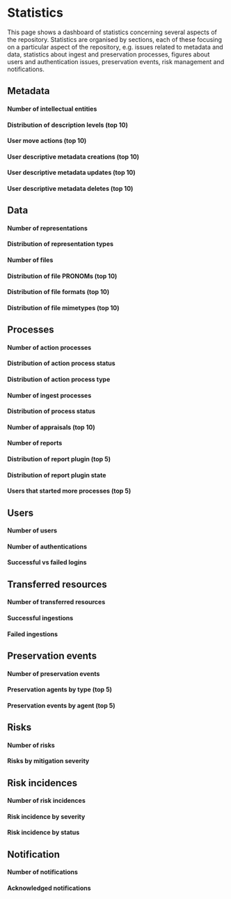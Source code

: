 # Statistics

This page shows a dashboard of statistics concerning several aspects of the repository. Statistics are organised by sections, each of these focusing on a particular aspect of the repository, e.g. issues related to metadata and data, statistics about ingest and preservation processes, figures about users and authentication issues, preservation events, risk management and notifications.

## Metadata

#### Number of intellectual entities

<span class="statistic" data-source="index" data-source-class="org.roda.core.data.v2.ip.IndexedAIP" data-source-only-active="true" data-view="text" data-view-field="totalCount"></span>

#### Distribution of description levels (top 10)

<canvas id="stat-desc-levels" class="statistic" data-source="index" data-source-class="org.roda.core.data.v2.ip.IndexedAIP" data-source-facets="level" data-view="chart" data-view-field="facetResults" data-view-type="pie" data-view-limit="10"></canvas>

<span class="statistic toolbarLink" data-ref="stat-desc-levels" data-view="download" data-view-filename="description-levels.csv"></span>

#### User move actions (top 10)

<canvas id="user-move-actions" class="statistic" data-source="index" data-source-class="org.roda.core.data.v2.log.LogEntry" data-source-facets="username" data-view="chart" data-source-filters="actionMethod=moveAIPInHierarchy" data-view-field="facetResults" data-view-type="pie" data-view-limit="10"></canvas>

<span class="statistic toolbarLink" data-ref="user-move-actions" data-view="download" data-view-filename="user-move-actions.csv"></span>

#### User descriptive metadata creations (top 10)

<canvas id="user-desc-creations" class="statistic" data-source="index" data-source-class="org.roda.core.data.v2.log.LogEntry" data-source-facets="username" data-view="chart" data-source-filters="actionMethod=createDescriptiveMetadataFile" data-view-field="facetResults" data-view-type="pie" data-view-limit="10"></canvas>

<span class="statistic toolbarLink" data-ref="user-desc-creations" data-view="download" data-view-filename="user-desc-creations.csv"></span>

#### User descriptive metadata updates (top 10)

<canvas id="user-desc-updates" class="statistic" data-source="index" data-source-class="org.roda.core.data.v2.log.LogEntry" data-source-facets="username" data-view="chart" data-source-filters="actionMethod=updateDescriptiveMetadataFile" data-view-field="facetResults" data-view-type="pie" data-view-limit="10"></canvas>

<span class="statistic toolbarLink" data-ref="user-desc-updates" data-view="download" data-view-filename="user-desc-updates.csv"></span>

#### User descriptive metadata deletes (top 10)

<canvas id="user-desc-deletes" class="statistic" data-source="index" data-source-class="org.roda.core.data.v2.log.LogEntry" data-source-facets="username" data-view="chart" data-source-filters="actionMethod=deleteAIPDescriptiveMetadataFile" data-view-field="facetResults" data-view-type="pie" data-view-limit="10"></canvas>

<span class="statistic toolbarLink" data-ref="user-desc-deletes" data-view="download" data-view-filename="user-desc-deletes.csv"></span>

## Data

#### Number of representations

<span class="statistic" data-source="index" data-source-class="org.roda.core.data.v2.ip.IndexedRepresentation" data-view="text" data-view-field="totalCount"></span>

#### Distribution of representation types

<canvas id="representation-types" class="statistic" data-source="index" data-source-class="org.roda.core.data.v2.ip.IndexedRepresentation" data-source-facets="type" data-view="chart" data-view-field="facetResults" data-view-type="horizontalBar"></canvas>

<span class="statistic toolbarLink" data-ref="representation-types" data-view="download" data-view-filename="representation-types.csv"></span>

#### Number of files

<span class="statistic" data-source="index" data-source-class="org.roda.core.data.v2.ip.IndexedFile" data-view="text" data-view-field="totalCount"></span>

#### Distribution of file PRONOMs (top 10)

<canvas id="file-formats-pronom" class="statistic" data-source="index" data-source-class="org.roda.core.data.v2.ip.IndexedFile" data-source-facets="formatPronom" data-view="chart" data-view-field="facetResults" data-view-type="horizontalBar" data-view-limit="10"></canvas>

<span class="statistic toolbarLink" data-ref="file-formats-pronom" data-view="download" data-view-filename="file-formats-pronom.csv"></span>

#### Distribution of file formats (top 10)

<canvas id="file-formats-description" class="statistic" data-source="index" data-source-class="org.roda.core.data.v2.ip.IndexedFile" data-source-facets="fileFormat" data-view="chart" data-view-field="facetResults" data-view-type="horizontalBar" data-view-limit="10"></canvas>

<span class="statistic toolbarLink" data-ref="file-formats-description" data-view="download" data-view-filename="file-formats-description.csv"></span>

#### Distribution of file mimetypes (top 10)

<canvas id="file-formats-mimetypes" class="statistic" data-source="index" data-source-class="org.roda.core.data.v2.ip.IndexedFile" data-source-facets="formatMimetype" data-view="chart" data-view-field="facetResults" data-view-type="horizontalBar" data-view-limit="10"></canvas>

<span class="statistic toolbarLink" data-ref="file-formats-mimetypes" data-view="download" data-view-filename="file-formats-mimetypes.csv"></span>

## Processes

#### Number of action processes

<span class="statistic" data-source="index" data-source-class="org.roda.core.data.v2.jobs.Job" data-view="text" data-source-filters="!pluginType=INGEST" data-view-field="totalCount"></span>

#### Distribution of action process status

<canvas id="process-action-status" class="statistic" data-source="index" data-source-class="org.roda.core.data.v2.jobs.Job" data-source-facets="state" data-view="chart" data-source-filters="!pluginType=INGEST" data-view-field="facetResults" data-view-type="pie"></canvas>

<span class="statistic toolbarLink" data-ref="process-action-status" data-view="download" data-view-filename="process-action-status.csv"></span>

#### Distribution of action process type

<canvas id="process-action-type" class="statistic" data-source="index" data-source-class="org.roda.core.data.v2.jobs.Job" data-source-facets="pluginType" data-view="chart" data-source-filters="!pluginType=INGEST" data-view-field="facetResults" data-view-type="pie"></canvas>

<span class="statistic toolbarLink" data-ref="process-action-type" data-view="download" data-view-filename="process-action-type.csv"></span>

#### Number of ingest processes

<span class="statistic" data-source="index" data-source-class="org.roda.core.data.v2.jobs.Job" data-view="text" data-source-filters="pluginType=INGEST" data-view-field="totalCount"></span>

#### Distribution of process status

<canvas id="process-ingest-status" class="statistic" data-source="index" data-source-class="org.roda.core.data.v2.jobs.Job" data-source-facets="state" data-view="chart" data-source-filters="pluginType=INGEST" data-view-field="facetResults" data-view-type="pie"></canvas>

<span class="statistic toolbarLink" data-ref="process-ingest-status" data-view="download" data-view-filename="process-ingest-status.csv"></span>

#### Number of appraisals (top 10)

<canvas id="appraisal" class="statistic" data-source="index" data-source-class="org.roda.core.data.v2.log.LogEntry" data-source-facets="username" data-view="chart" data-source-filters="actionMethod=appraisal" data-view-field="facetResults" data-view-type="pie" data-view-limit="10"></canvas>

<span class="statistic toolbarLink" data-ref="appraisal" data-view="download" data-view-filename="appraisal.csv"></span>

#### Number of reports

<span class="statistic" data-source="index" data-source-class="org.roda.core.data.v2.jobs.IndexedReport" data-view="text" data-view-field="totalCount"></span>

#### Distribution of report plugin (top 5)

<canvas id="process-reports-plugin" class="statistic" data-source="index" data-source-class="org.roda.core.data.v2.jobs.IndexedReport" data-source-facets="pluginName" data-view="chart" data-source-filters="!plugin=org.roda.core.plugins.plugins.ingest.AutoAcceptSIPPlugin" data-view-field="facetResults" data-view-type="horizontalBar" data-view-limit="5"></canvas>

<span class="statistic toolbarLink" data-ref="process-reports-plugin" data-view="download" data-view-filename="process-reports-plugin.csv"></span>

#### Distribution of report plugin state

<canvas id="process-reports-plugin-state" class="statistic" data-source="index" data-source-class="org.roda.core.data.v2.jobs.IndexedReport" data-source-facets="pluginState" data-view="chart" data-view-field="facetResults" data-view-type="pie"></canvas>

<span class="statistic toolbarLink" data-ref="process-reports-plugin-state" data-view="download" data-view-filename="process-reports-plugin-state.csv"></span>

#### Users that started more processes (top 5)

<canvas id="process-users" class="statistic" data-source="index" data-source-class="org.roda.core.data.v2.log.LogEntry" data-source-facets="username" data-view="chart" data-source-filters="actionMethod=createJob" data-view-field="facetResults" data-view-type="horizontalBar" data-view-limit="5"></canvas>

<span class="statistic toolbarLink" data-ref="process-users" data-view="download" data-view-filename="process-users.csv"></span>

## Users

#### Number of users

<span class="statistic" data-source="index" data-source-class="org.roda.core.data.v2.user.RODAMember" data-view="text" data-source-filters="isUser=true" data-view-field="totalCount"></span>

#### Number of authentications

<span class="statistic" data-source="index" data-source-class="org.roda.core.data.v2.log.LogEntry" data-source-filters="actionComponent=org.roda.wui.api.controllers.UserLogin, actionMethod=login, state=SUCCESS" data-view="text" data-view-field="totalCount"></span>

#### Successful vs failed logins

<canvas id="logins-state" class="statistic" data-source="index" data-source-class="org.roda.core.data.v2.log.LogEntry" data-source-filters="actionComponent=org.roda.wui.api.controllers.UserLogin, actionMethod=login" data-source-facets="state" data-view="chart" data-view-field="facetResults" data-view-type="pie"></canvas>

<span class="statistic toolbarLink" data-ref="logins-state" data-view="download" data-view-filename="logins-state.csv"></span>

## Transferred resources

#### Number of transferred resources

<span class="statistic" data-source="index" data-source-class="org.roda.core.data.v2.ip.TransferredResource" data-view="text" data-view-field="totalCount"></span>

#### Successful ingestions

<span class="statistic" data-source="index" data-source-class="org.roda.core.data.v2.ip.TransferredResource" data-view="text" data-view-field="totalCount" data-source-filters="ancestors=PROCESSED/SUCCESSFULLY_INGESTED"></span>

#### Failed ingestions

<span class="statistic" data-source="index" data-source-class="org.roda.core.data.v2.ip.TransferredResource" data-view="text" data-view-field="totalCount" data-source-filters="ancestors=PROCESSED/UNSUCCESSFULLY_INGESTED"></span>



## Preservation events

#### Number of preservation events

<span class="statistic" data-source="index" data-source-class="org.roda.core.data.v2.ip.metadata.IndexedPreservationEvent" data-view="text" data-view-field="totalCount"></span>

#### Preservation agents by type (top 5)

<canvas id="preservation-agents-type" class="statistic" data-source="index" data-source-class="org.roda.core.data.v2.ip.metadata.IndexedPreservationEvent" data-source-facets="eventType" data-view="chart" data-view-field="facetResults" data-view-type="pie" data-view-limit="5"></canvas>

<span class="statistic toolbarLink" data-ref="preservation-agents-type" data-view="download" data-view-filename="preservation-agents-type.csv"></span>

#### Preservation events by agent (top 5)

<canvas id="preservation-event-agents" class="statistic" data-source="index" data-source-class="org.roda.core.data.v2.ip.metadata.IndexedPreservationEvent" data-source-facets="linkingAgentIdentifier" data-view="chart" data-view-field="facetResults" data-view-type="horizontalBar" data-label-function="agentLabel" data-view-limit="5"></canvas>

<script type="text/javascript">function agentLabel(label) { var agent = JSON.parse(label); var valueArray = agent.value.split('@'); var updatedValue = valueArray[0].substring(valueArray[0] .lastIndexOf(".") + 1); updatedValue = updatedValue.substring(updatedValue .lastIndexOf(":") + 1); if (valueArray.length != 1) { updatedValue += "@" + valueArray[1]; } return updatedValue; }</script><span class="statistic toolbarLink" data-ref="preservation-event-agents" data-view="download" data-view-filename="preservation-event-agents.csv"></span>

## Risks

#### Number of risks

<span class="statistic" data-source="index" data-source-class="org.roda.core.data.v2.risks.IndexedRisk" data-view="text" data-view-field="totalCount"></span>

#### Risks by mitigation severity

<canvas id="risk-severity" class="statistic" data-source="index" data-source-class="org.roda.core.data.v2.risks.IndexedRisk" data-source-facets="currentSeverityLevel" data-view="chart" data-view-field="facetResults" data-view-type="pie"></canvas>

<span class="statistic toolbarLink" data-ref="risk-severity" data-view="download" data-view-filename="risk-severity.csv"></span>

## Risk incidences

#### Number of risk incidences

<span class="statistic" data-source="index" data-source-class="org.roda.core.data.v2.risks.RiskIncidence" data-view="text" data-view-field="totalCount"></span>

#### Risk incidence by severity

<canvas id="risk-incidence-severity" class="statistic" data-source="index" data-source-class="org.roda.core.data.v2.risks.RiskIncidence" data-source-facets="severity" data-view="chart" data-view-field="facetResults" data-view-type="pie"></canvas>

<span class="statistic toolbarLink" data-ref="risk-incidence-severity" data-view="download" data-view-filename="risk-incidence-severity.csv"></span>

#### Risk incidence by status

<canvas id="risk-incidence-status" class="statistic" data-source="index" data-source-class="org.roda.core.data.v2.risks.RiskIncidence" data-source-facets="status" data-view="chart" data-view-field="facetResults" data-view-type="pie"></canvas>

<span class="statistic toolbarLink" data-ref="risk-incidence-status" data-view="download" data-view-filename="risk-incidence-status.csv"></span>

## Notification

#### Number of notifications

<span class="statistic" data-source="index" data-source-class="org.roda.core.data.v2.notifications.Notification" data-view="text" data-view-field="totalCount"></span>

#### Acknowledged notifications

<canvas id="notification-acknowledge" class="statistic" data-source="index" data-source-class="org.roda.core.data.v2.notifications.Notification" data-source-facets="isAcknowledged" data-view="chart" data-view-field="facetResults" data-view-type="pie"></canvas>

<span class="statistic toolbarLink" data-ref="notification-acknowledge" data-view="download" data-view-filename="notification-acknowledge.csv"></span>

